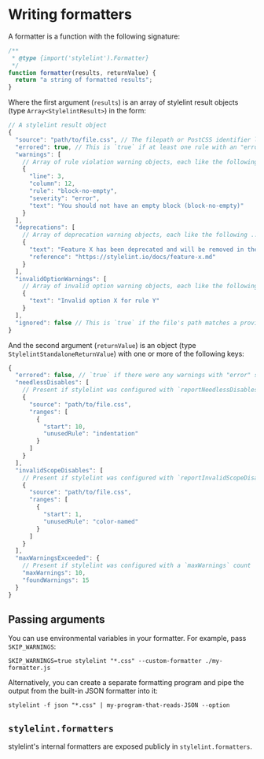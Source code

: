 # Writing formatters

A formatter is a function with the following signature:

```js
/**
 * @type {import('stylelint').Formatter}
 */
function formatter(results, returnValue) {
  return "a string of formatted results";
}
```

Where the first argument (`results`) is an array of stylelint result objects (type `Array<StylelintResult>`) in the form:

```js
// A stylelint result object
{
  "source": "path/to/file.css", // The filepath or PostCSS identifier like <input css 1>
  "errored": true, // This is `true` if at least one rule with an "error"-level severity triggered a warning
  "warnings": [
    // Array of rule violation warning objects, each like the following ...
    {
      "line": 3,
      "column": 12,
      "rule": "block-no-empty",
      "severity": "error",
      "text": "You should not have an empty block (block-no-empty)"
    }
  ],
  "deprecations": [
    // Array of deprecation warning objects, each like the following ...
    {
      "text": "Feature X has been deprecated and will be removed in the next major version.",
      "reference": "https://stylelint.io/docs/feature-x.md"
    }
  ],
  "invalidOptionWarnings": [
    // Array of invalid option warning objects, each like the following ...
    {
      "text": "Invalid option X for rule Y"
    }
  ],
  "ignored": false // This is `true` if the file's path matches a provided ignore pattern
}
```

And the second argument (`returnValue`) is an object (type `StylelintStandaloneReturnValue`) with one or more of the following keys:

```js
{
  "errored": false, // `true` if there were any warnings with "error" severity
  "needlessDisables": [
    // Present if stylelint was configured with `reportNeedlessDisables: true`
    {
      "source": "path/to/file.css",
      "ranges": [
        {
          "start": 10,
          "unusedRule": "indentation"
        }
      ]
    }
  ],
  "invalidScopeDisables": [
    // Present if stylelint was configured with `reportInvalidScopeDisables: true`
    {
      "source": "path/to/file.css",
      "ranges": [
        {
          "start": 1,
          "unusedRule": "color-named"
        }
      ]
    }
  ],
  "maxWarningsExceeded": {
    // Present if stylelint was configured with a `maxWarnings` count
    "maxWarnings": 10,
    "foundWarnings": 15
  }
}
```

## Passing arguments

You can use environmental variables in your formatter. For example, pass `SKIP_WARNINGS`:

```console
SKIP_WARNINGS=true stylelint "*.css" --custom-formatter ./my-formatter.js
```

Alternatively, you can create a separate formatting program and pipe the output from the built-in JSON formatter into it:

```console
stylelint -f json "*.css" | my-program-that-reads-JSON --option
```

## `stylelint.formatters`

stylelint's internal formatters are exposed publicly in `stylelint.formatters`.

